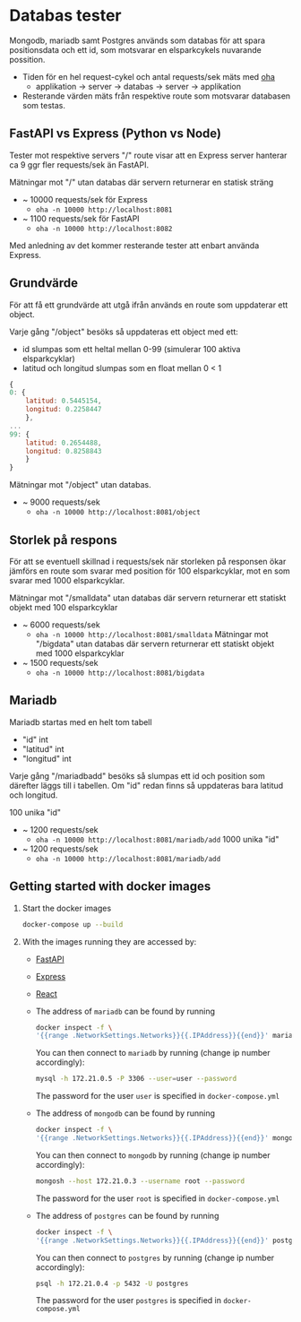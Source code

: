 # Databas tester

Mongodb, mariadb samt Postgres används som databas för att spara positionsdata
och ett id, som motsvarar en elsparkcykels nuvarande possition.
- Tiden för en hel request-cykel och antal requests/sek mäts med [oha](https://lib.rs/crates/oha)
    - applikation -> server -> databas -> server -> applikation
- Resterande värden mäts från respektive route som motsvarar databasen som testas.

## FastAPI vs Express (Python vs Node)

Tester mot respektive servers "/" route visar att en Express server hanterar
ca 9 ggr fler requests/sek än FastAPI.

Mätningar mot "/" utan databas där servern returnerar en statisk sträng
- ~ 10000 requests/sek för Express
    - `oha -n 10000 http://localhost:8081`
- ~ 1100 requests/sek för FastAPI
    - `oha -n 10000 http://localhost:8082`

Med anledning av det kommer resterande tester att enbart använda Express.

## Grundvärde

För att få ett grundvärde att utgå ifrån används en route som uppdaterar ett object.

Varje gång "/object" besöks så uppdateras ett object med ett:
- id slumpas som ett heltal mellan 0-99 (simulerar 100 aktiva elsparkcyklar)
- latitud och longitud slumpas som en float mellan 0 < 1

```javascript
{
0: {
    latitud: 0.5445154,
    longitud: 0.2258447
    },
...
99: {
    latitud: 0.2654488,
    longitud: 0.8258843
    }
}
```

Mätningar mot "/object" utan databas.
- ~ 9000 requests/sek
    - `oha -n 10000 http://localhost:8081/object`

## Storlek på respons

För att se eventuell skillnad i requests/sek när storleken på responsen ökar
jämförs en route som svarar med position för 100 elsparkcyklar, mot en som 
svarar med 1000 elsparkcyklar.

Mätningar mot "/smalldata" utan databas där servern returnerar ett statiskt objekt
med 100 elsparkcyklar
- ~ 6000 requests/sek
    - `oha -n 10000 http://localhost:8081/smalldata` 
Mätningar mot "/bigdata" utan databas där servern returnerar ett statiskt objekt
med 1000 elsparkcyklar
- ~ 1500 requests/sek
    - `oha -n 10000 http://localhost:8081/bigdata`

## Mariadb

Mariadb startas med en helt tom tabell

- "id" int
- "latitud" int
- "longitud" int

Varje gång "/mariadbadd" besöks så slumpas ett id och position som därefter
läggs till i tabellen. Om "id" redan finns så uppdateras bara latitud och longitud.

100 unika "id"
- ~ 1200 requests/sek
    - `oha -n 10000 http://localhost:8081/mariadb/add`
1000 unika "id"
- ~ 1200 requests/sek
    - `oha -n 10000 http://localhost:8081/mariadb/add`

## Getting started with docker images

1. Start the docker images

    ```bash
    docker-compose up --build
    ```

1. With the images running they are accessed by:

   - [FastAPI](http://localhost:8082)
   - [Express](http://localhost:8081)
   - [React](http://localhost:8083)
   - The address of `mariadb` can be found by running

     ```bash
     docker inspect -f \
     '{{range .NetworkSettings.Networks}}{{.IPAddress}}{{end}}' mariadb
     ```

     You can then connect to `mariadb` by running (change ip number accordingly):

     ```bash
     mysql -h 172.21.0.5 -P 3306 --user=user --password
     ```

     The password for the user `user` is specified in `docker-compose.yml`

   - The address of `mongodb` can be found by running

     ```bash
     docker inspect -f \
     '{{range .NetworkSettings.Networks}}{{.IPAddress}}{{end}}' mongodb
     ```

     You can then connect to `mongodb` by running (change ip number accordingly):

     ```bash
     mongosh --host 172.21.0.3 --username root --password
     ```

     The password for the user `root` is specified in `docker-compose.yml`

   - The address of `postgres` can be found by running

     ```bash
     docker inspect -f \
     '{{range .NetworkSettings.Networks}}{{.IPAddress}}{{end}}' postgres
     ```

     You can then connect to `postgres` by running (change ip number accordingly):

     ```bash
     psql -h 172.21.0.4 -p 5432 -U postgres
     ```

     The password for the user `postgres` is specified in `docker-compose.yml`
